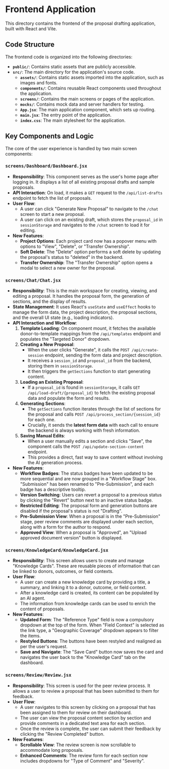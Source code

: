 # Frontend Application

This directory contains the frontend of the proposal drafting application, built with React and Vite.

## Code Structure

The frontend code is organized into the following directories:

-   **`public/`**: Contains static assets that are publicly accessible.
-   **`src/`**: The main directory for the application's source code.
    -   **`assets/`**: Contains static assets imported into the application, such as images and fonts.
    -   **`components/`**: Contains reusable React components used throughout the application.
    -   **`screens/`**: Contains the main screens or pages of the application.
    -   **`mocks/`**: Contains mock data and server handlers for testing.
    -   **`App.jsx`**: The main application component, which sets up routing.
    -   **`main.jsx`**: The entry point of the application.
    -   **`index.css`**: The main stylesheet for the application.

## Key Components and Logic

The core of the user experience is handled by two main screen components:

### `screens/Dashboard/Dashboard.jsx`

-   **Responsibility**: This component serves as the user's home page after logging in. It displays a list of all existing proposal drafts and sample proposals.
-   **API Interaction**: On load, it makes a `GET` request to the `/api/list-drafts` endpoint to fetch the list of proposals.
-   **User Flow**:
    -   A user can click "Generate New Proposal" to navigate to the `/chat` screen to start a new proposal.
    -   A user can click on an existing draft, which stores the `proposal_id` in `sessionStorage` and navigates to the `/chat` screen to load it for editing.
-   **New Features**:
    -   **Project Options**: Each project card now has a popover menu with options to "View", "Delete", or "Transfer Ownership".
    -   **Soft Delete**: The "Delete" option performs a soft delete by updating the proposal's status to "deleted" in the backend.
    -   **Transfer Ownership**: The "Transfer Ownership" option opens a modal to select a new owner for the proposal.

### `screens/Chat/Chat.jsx`

-   **Responsibility**: This is the main workspace for creating, viewing, and editing a proposal. It handles the proposal form, the generation of sections, and the display of results.
-   **State Management**: It uses React's `useState` and `useEffect` hooks to manage the form data, the project description, the proposal sections, and the overall UI state (e.g., loading indicators).
-   **API Interaction and Workflow**:
    1.  **Template Loading**: On component mount, it fetches the available donor-to-template mappings from the `/api/templates` endpoint and populates the "Targeted Donor" dropdown.
    2.  **Creating a New Proposal**:
        - When the user clicks "Generate", it calls the `POST /api/create-session` endpoint, sending the form data and project description.
        - It receives a `session_id` and `proposal_id` from the backend, storing them in `sessionStorage`.
        - It then triggers the `getSections` function to start generating content.
    3.  **Loading an Existing Proposal**:
        - If a `proposal_id` is found in `sessionStorage`, it calls `GET /api/load-draft/{proposal_id}` to fetch the existing proposal data and populate the form and results.
    4.  **Generating Sections**:
        - The `getSections` function iterates through the list of sections for the proposal and calls `POST /api/process_section/{session_id}` for each one.
        - Crucially, it sends the **latest form data** with each call to ensure the backend is always working with fresh information.
    5.  **Saving Manual Edits**:
        - When a user manually edits a section and clicks "Save", the component calls the `POST /api/update-section-content` endpoint.
        - This provides a direct, fast way to save content without involving the AI generation process.
-   **New Features**:
    -   **Workflow Badges**: The status badges have been updated to be more sequential and are now grouped in a "Workflow Stage" box. "Submission" has been renamed to "Pre-Submission", and each badge has a descriptive tooltip.
    -   **Version Switching**: Users can revert a proposal to a previous status by clicking the "Revert" button next to an inactive status badge.
    -   **Restricted Editing**: The proposal form and generation buttons are disabled if the proposal's status is not "Drafting".
    -   **Pre-Submission View**: When a proposal is in the "Pre-Submission" stage, peer review comments are displayed under each section, along with a form for the author to respond.
    -   **Approved View**: When a proposal is "Approved", an "Upload approved document version" button is displayed.

### `screens/KnowledgeCard/KnowledgeCard.jsx`

-   **Responsibility**: This screen allows users to create and manage "Knowledge Cards". These are reusable pieces of information that can be linked to donors, outcomes, or field contexts.
-   **User Flow**:
    -   A user can create a new knowledge card by providing a title, a summary, and linking it to a donor, outcome, or field context.
    -   After a knowledge card is created, its content can be populated by an AI agent.
    -   The information from knowledge cards can be used to enrich the content of proposals.
-   **New Features**:
    -   **Updated Form**: The "Reference Type" field is now a compulsory dropdown at the top of the form. When "Field Context" is selected as the link type, a "Geographic Coverage" dropdown appears to filter the items.
    -   **Restyled Buttons**: The buttons have been restyled and realigned as per the user's request.
    -   **Save and Navigate**: The "Save Card" button now saves the card and navigates the user back to the "Knowledge Card" tab on the dashboard.

### `screens/Review/Review.jsx`

-   **Responsibility**: This screen is used for the peer review process. It allows a user to review a proposal that has been submitted to them for feedback.
-   **User Flow**:
    -   A user navigates to this screen by clicking on a proposal that has been assigned to them for review on their dashboard.
    -   The user can view the proposal content section by section and provide comments in a dedicated text area for each section.
    -   Once the review is complete, the user can submit their feedback by clicking the "Review Completed" button.
-   **New Features**:
    -   **Scrollable View**: The review screen is now scrollable to accommodate long proposals.
    -   **Enhanced Comments**: The review form for each section now includes dropdowns for "Type of Comment" and "Severity".


